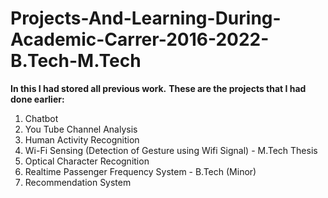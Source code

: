 # Projects-And-Learning-During-Academic-Carrer-2016-2022-B.Tech-M.Tech

**In this I had stored all previous work.**
**These are the projects that I had done earlier:**

1. Chatbot
2. You Tube Channel Analysis
3. Human Activity Recognition
4. Wi-Fi Sensing (Detection of Gesture using Wifi Signal) - M.Tech Thesis
5. Optical Character Recognition
6. Realtime Passenger Frequency System - B.Tech (Minor)
7. Recommendation System
